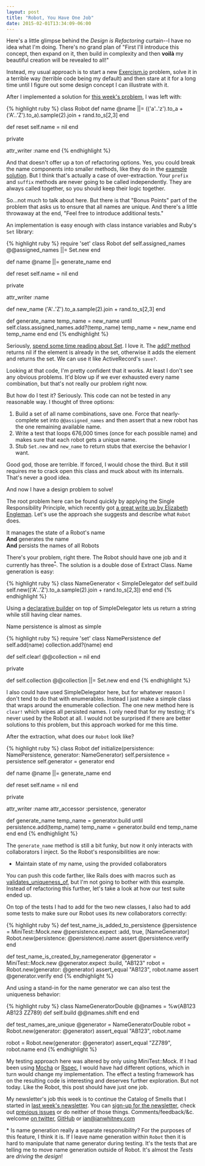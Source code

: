 ```yaml
---
layout: post
title: "Robot, You Have One Job"
date: 2015-02-01T13:34:09-06:00
---
```

Here's a little glimpse behind the _Design is Refactoring_ curtain--I have no idea what I'm doing. There's no grand plan of "First I'll introduce this concept, then expand on it, then build in complexity and then **voilà** my beautiful creation will be revealed to all!"

Instead, my usual approach is to start a new [Exercism.io](http://exercism.io/) problem, solve it in a terrible way (terrible code being my default) and then stare at it for a long time until I figure out some design concept I can illustrate with it.

After I implemented a solution for [this week's problem](https://github.com/exercism/x-common/blob/master/robot-name.md), I was left with:

{% highlight ruby %}
class Robot
  def name
    @name ||= (('a'..'z').to_a + ('A'..'Z').to_a).sample(2).join + rand.to_s[2,3]
  end

  def reset
    self.name = nil
  end

  private

  attr_writer :name
end
{% endhighlight %}

And that doesn't offer up a ton of refactoring options. Yes, you could break the name components into smaller methods, like they do in the [example solution](https://github.com/exercism/xruby/blob/master/robot-name/example.rb). But I think that's actually a case of over-extraction. Your `prefix` and `suffix` methods are never going to be called independently. They are always called together, so you should keep their logic together.

So&hellip;not much to talk about here. But there is that "Bonus Points" part of the problem that asks us to ensure that all names are unique. And there's a little throwaway at the end, "Feel free to introduce additional tests."

An implementation is easy enough with class instance variables and Ruby's `Set` library:

{% highlight ruby %}
require 'set'
class Robot
  def self.assigned_names
    @@assigned_names ||= Set.new
  end

  def name
    @name ||= generate_name
  end

  def reset
    self.name = nil
  end

  private

  attr_writer :name

  def new_name
    ('A'..'Z').to_a.sample(2).join + rand.to_s[2,3]
  end

  def generate_name
    temp_name = new_name
    until self.class.assigned_names.add?(temp_name)
      temp_name = new_name
    end
    temp_name
  end
end
{% endhighlight %}

Seriously, [spend some time reading about Set](http://www.ruby-doc.org/stdlib-2.2.0/libdoc/set/rdoc/Set.html). I love it. The [add? method](http://www.ruby-doc.org/stdlib-2.2.0/libdoc/set/rdoc/Set.html#method-i-add-3F) returns nil if the element is already in the set, otherwise it adds the element and returns the set. We can use it like ActiveRecord's `save?`.

Looking at that code, I'm pretty confident that it works. At least I don't see any obvious problems. It'd blow up if we ever exhausted every name combination, but that's not really our problem right now. 

But how do I test it? Seriously. This code can not be tested in any reasonable way. I thought of three options:

1. Build a set of all name combinations, save one. Force that nearly-complete set into ``@@assigned_names`` and then assert that a new robot has the one remaining available name.
2. Write a test that loops 676,000 times (once for each possible name) and makes sure that each robot gets a unique name.
3. Stub `Set.new` and `new_name` to return stubs that exercise the behavior I want.

Good god, those are terrible. If forced, I would chose the third. But it still requires me to crack open this class and muck about with its internals. That's never a good idea.

And now I have a design problem to solve!

The root problem here can be found quickly by applying the Single Responsibility Principle, which recently got [a great write up by Elizabeth Engleman](http://blog.8thlight.com/elizabeth-engelman/2015/01/22/single-responsibility-principle-why-does-it-matter.html). Let's use the approach she suggests and describe what `Robot` does.

It manages the state of a Robot's name<br />
**And** generates the name<br />
**And** persists the names of all Robots

There's your problem, right there. The Robot should have one job and it currently has three<sup>[\*](#one)</sup>. The solution is a double dose of Extract Class. Name generation is easy:

{% highlight ruby %}
class NameGenerator < SimpleDelegator
  def self.build
    self.new(('A'..'Z').to_a.sample(2).join + rand.to_s[2,3])
  end
end
{% endhighlight %}

Using a [declarative builder](http://programming.ianwhitney.com/blog/2014/04/13/4-simple-rules-and-declarative-builders/) on top of SimpleDelegator lets us return a string while still having clear names.

Name persistence is almost as simple

{% highlight ruby %}
require 'set'
class NamePersistence
  def self.add(name)
    collection.add?(name)
  end

  def self.clear!
    @@collection = nil
  end

  private

  def self.collection
    @@collection ||= Set.new
  end
end
{% endhighlight %}

I also could have used SimpleDelegator here, but for whatever reason I don't tend to do that with enumerables. Instead I just make a simple class that wraps around the enumerable collection. The one new method here is `clear!` which wipes all persisted names. I only need that for my testing; it's never used by the Robot at all. I would not be surprised if there are better solutions to this problem, but this approach worked for me this time.

After the extraction, what does our `Robot` look like?

{% highlight ruby %}
class Robot
  def initialize(persistence: NamePersistence, generator: NameGenerator)
    self.persistence = persistence
    self.generator = generator
  end

  def name
    @name ||= generate_name
  end

  def reset
    self.name = nil
  end

  private

  attr_writer :name
  attr_accessor :persistence, :generator

  def generate_name
    temp_name = generator.build
    until persistence.add(temp_name)
      temp_name = generator.build
    end
    temp_name
  end
end
{% endhighlight %}

The `generate_name` method is still a bit funky, but now it only interacts with collaborators I inject. So the Robot's responsibilities are now:

- Maintain state of my name, using the provided collaborators

You can push this code farther, like Rails does with macros such as [validates_uniqueness_of](http://apidock.com/rails/ActiveRecord/Validations/ClassMethods/validates_uniqueness_of), but I'm not going to bother with this example. Instead of refactoring this further, let's take a look at how our test suite ended up.

On top of the tests I had to add for the two new classes, I also had to add some tests to make sure our Robot uses its new collaborators correctly:

{% highlight ruby %}
def test_name_is_added_to_persistence
  @persistence = MiniTest::Mock.new
  @persistence.expect :add, true, [NameGenerator]
  Robot.new(persistence: @persistence).name
  assert @persistence.verify
end

def test_name_is_created_by_namegenerator
  @generator = MiniTest::Mock.new
  @generator.expect :build, "AB123"
  robot = Robot.new(generator: @generator)
  assert_equal "AB123", robot.name
  assert @generator.verify
end
{% endhighlight %}

And using a stand-in for the name generator we can also test the uniqueness behavior:

{% highlight ruby %}
class NameGeneratorDouble
  @@names = %w(AB123 AB123 ZZ789)
  def self.build
    @@names.shift
  end
end

def test_names_are_unique
  @generator = NameGeneratorDouble
  robot = Robot.new(generator: @generator)
  assert_equal "AB123", robot.name

  robot = Robot.new(generator: @generator)
  assert_equal "ZZ789", robot.name
end
{% endhighlight %}

My testing approach here was altered by only using MiniTest::Mock. If I had been using [Mocha](http://gofreerange.com/mocha/docs/) or [Rspec](http://rspec.info/), I would have had different options, which in turn would change my implementation. The effect a testing framework has on the resulting code is interesting and deserves further exploration. But not today. Like the Robot, this post should have just one job.

My newsletter's job this week is to continue the Catalog of Smells that I started in [last week's newsletter](http://tinyletter.com/ianwhitney/letters/a-catalog-of-smells). You can [sign-up for the newsletter](http://tinyletter.com/ianwhitney/), check out [previous issues](http://tinyletter.com/ianwhitney/archive) or do neither of those things. Comments/feedback/&c. welcome [on twitter](https://twitter.com/iwhitney/), [GitHub](https://github.com/IanWhitney/designisrefactoring) or ian@ianwhitney.com

<a name='one'>\*</a> Is name generation really a separate responsibility? For the purposes of this feature, I think it is. If I leave name generation within `Robot` then it is hard to manipulate that name generator during testing. It's the tests that are telling me to move name generation outside of Robot. It's almost the _Tests_ are _driving_ the _design_!
